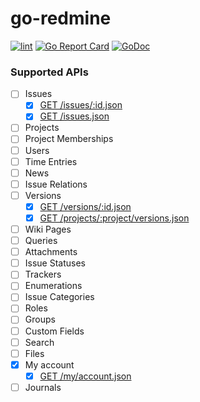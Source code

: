 # go-redmine

[![lint](https://github.com/ryodocx/go-redmine/actions/workflows/golangci-lint.yaml/badge.svg)](https://github.com/ryodocx/go-redmine/actions/workflows/golangci-lint.yaml)
[![Go Report Card](https://goreportcard.com/badge/github.com/ryodocx/go-redmine)](https://goreportcard.com/report/github.com/ryodocx/go-redmine)
[![GoDoc](https://pkg.go.dev/badge/github.com/ryodocx/go-redmine?status.svg)](https://pkg.go.dev/github.com/ryodocx/go-redmine)

### Supported APIs
* [ ] Issues
  * [x] [GET /issues/:id.json](https://www.redmine.org/projects/redmine/wiki/Rest_Issues#Showing-an-issue)
  * [x] [GET /issues.json](https://www.redmine.org/projects/redmine/wiki/Rest_Issues#Listing-issues)
* [ ] Projects
* [ ] Project Memberships
* [ ] Users
* [ ] Time Entries
* [ ] News
* [ ] Issue Relations
* [ ] Versions
  * [x] [GET /versions/:id.json](https://www.redmine.org/projects/redmine/wiki/Rest_Versions#versionsidformat)
  * [x] [GET /projects/:project/versions.json](https://www.redmine.org/projects/redmine/wiki/Rest_Versions#projectsproject_idversionsformat)
* [ ] Wiki Pages
* [ ] Queries
* [ ] Attachments
* [ ] Issue Statuses
* [ ] Trackers
* [ ] Enumerations
* [ ] Issue Categories
* [ ] Roles
* [ ] Groups
* [ ] Custom Fields
* [ ] Search
* [ ] Files
* [x] My account
  * [x] [GET /my/account.json](https://www.redmine.org/projects/redmine/wiki/Rest_MyAccount#GET)
* [ ] Journals
